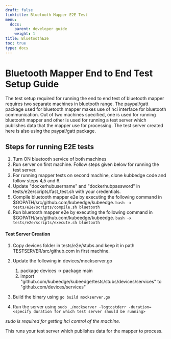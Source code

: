```yaml
---
draft: false
linktitle: Bluetooth Mapper E2E Test
menu:
  docs:
    parent: developer guide
    weight: 1
title: BluetoothE2e
toc: true
type: docs
---
```

# Bluetooth Mapper End to End Test Setup Guide

The test setup required for running the end to end test of bluetooth mapper requires two separate machines in bluetooth range.
The paypal/gatt package used for bluetooth mapper makes use of hci interface for bluetooth communication. Out of two machines specified,
one is used for running bluetooth mapper and other is used for running a test server which publishes data that the mapper use for processing.
The test server created here is also using the paypal/gatt package.

## Steps for running E2E tests

1. Turn ON bluetooth service of both machines
2. Run server on first machine. Follow steps given below for running the test server.
3. For running mapper tests on second machine, clone kubbedge code and follow steps 4,5 and 6.
4. Update "dockerhubusername" and "dockerhubpassword" in tests/e2e/scripts/fast_test.sh with your credentials.
5. Compile bluetooth mapper e2e by executing the following command in $GOPATH/src/github.com/kubeedge/kubeedge.
`bash -x tests/e2e/scripts/compile.sh bluetooth`
6. Run bluetooth mapper e2e by executing the following command in $GOPATH/src/github.com/kubeedge/kubeedge.
`bash -x tests/e2e/scripts/execute.sh bluetooth`

#### Test Server Creation

1. Copy devices folder in tests/e2e/stubs and keep it in path TESTSERVER/src/github.com in first machine.
2. Update the following in devices/mockserver.go

    1. package devices -> package main
    2. import "github.com/kubeedge/kubeedge/tests/stubs/devices/services" to "github.com/devices/services"

3. Build the binary using
`go build mockserver.go`
4. Run the server using
`sudo ./mockserver -logtostderr -duration=<specify duration for which test server should be running>`

 _sudo is required for getting hci control of the machine._

This runs your test server which publishes data for the mapper to process.
